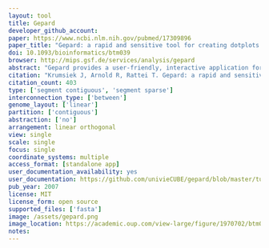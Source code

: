 ```yaml
---
layout: tool 
title: Gepard
developer_github_account: 
paper: https://www.ncbi.nlm.nih.gov/pubmed/17309896
paper_title: "Gepard: a rapid and sensitive tool for creating dotplots on genome scale."
doi: 10.1093/bioinformatics/btm039
browser: http://mips.gsf.de/services/analysis/gepard
abstract: "Gepard provides a user-friendly, interactive application for the quick creation of dotplots. It utilizes suffix arrays to reduce the time complexity of dotplot calculation to Theta(m*log n). A client-server mode, which is a novel feature for dotplot creation software, allows the user to calculate dotplots and color them by functional annotation without any prior downloading of sequence or annotation data. AVAILABILITY: Both source codes and executable binaries are available at http://mips.gsf.de/services/analysis/gepard"
citation: "Krumsiek J, Arnold R, Rattei T. Gepard: a rapid and sensitive tool for creating dotplots on genome scale. Bioinformatics. academic.oup.com; 2007;23: 1026–1028."
citation_count: 403
type: ['segment contiguous', 'segment sparse']
interconnection_type: ['between']
genome_layout: ['linear']
partition: ['contiguous']
abstraction: ['no']
arrangement: linear orthogonal
view: single
scale: single
focus: single
coordinate_systems: multiple
access_format: [standalone app]
user_documentation_availability: yes
user_documentation: https://github.com/univieCUBE/gepard/blob/master/tutorial.html
pub_year: 2007
license: MIT
license_form: open source
supported_files: ['fasta']
image: /assets/gepard.png
image_location: https://academic.oup.com/view-large/figure/1970702/btm039f1.jpeg
notes: 
---
```

